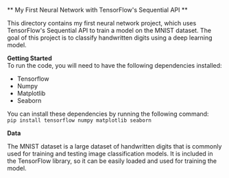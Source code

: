 ** My First Neural Network with TensorFlow's Sequential API **<br>

This directory contains my first neural network project, which uses TensorFlow's Sequential API to train a model on the MNIST dataset. The goal of this project is to classify handwritten digits using a deep learning model.<br>


**Getting Started**<br>
To run the code, you will need to have the following dependencies installed:<br>
- Tensorflow
- Numpy
- Matplotlib
- Seaborn

You can install these dependencies by running the following command:<br>
`pip install tensorflow numpy matplotlib seaborn` <br>

**Data**<br>

The MNIST dataset is a large dataset of handwritten digits that is commonly used for training and testing image classification models. It is included in the TensorFlow library, so it can be easily loaded and used for training the model.
